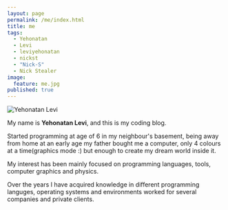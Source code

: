 ```yaml
---
layout: page
permalink: /me/index.html
title: me
tags: 
  - Yehonatan
  - Levi
  - leviyehonatan
  - nickst
  - "Nick-S"
  - Nick Stealer
image: 
  feature: me.jpg
published: true
---
```




  <img src="{{ site.url }}/images/me.jpg" alt="Yehonatan Levi">


My name is **Yehonatan Levi**, and this is my coding blog.  

Started programming at age of 6 in my neighbour's basement, being away from home at an early age my father bought me a computer, only 4 colours at a time(graphics mode :) but enough to create my dream world inside it.

My interest has been mainly focused on programming languages, tools, computer graphics and physics.

Over the years I have acquired knowledge in different programming languges, operating systems and environments worked for several companies and private clients.
